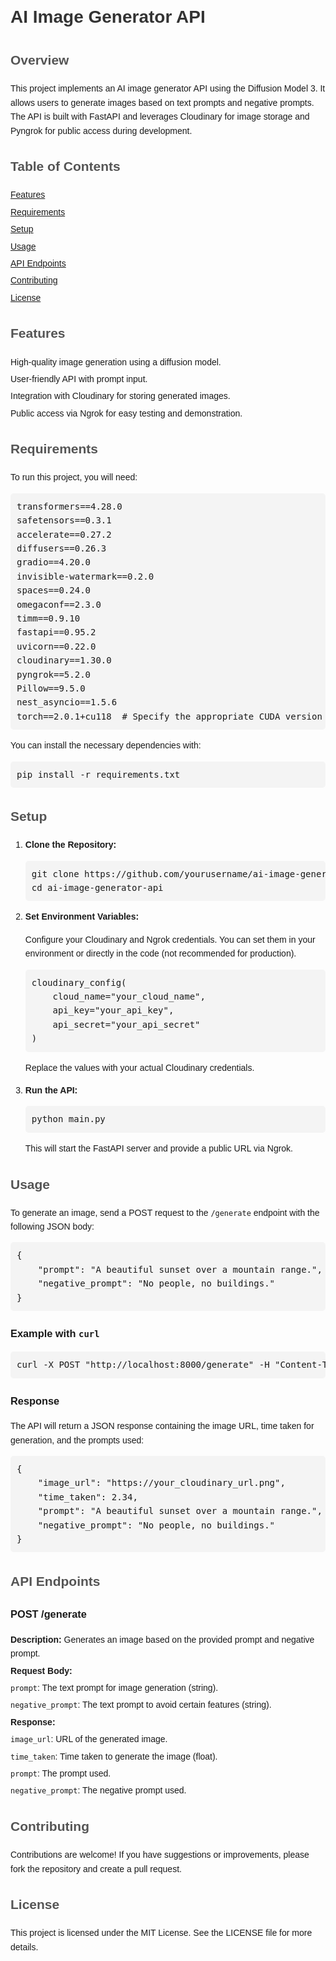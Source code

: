 <!DOCTYPE html>
<html lang="en">
<head>
    <meta charset="UTF-8">
    <meta name="viewport" content="width=device-width, initial-scale=1.0">
    <title>AI Image Generator API</title>
    <style>
        body {
            font-family: Arial, sans-serif;
            line-height: 1.6;
            margin: 20px;
            padding: 0;
        }
        h1 {
            color: #333;
        }
        h2 {
            color: #555;
        }
        pre {
            background-color: #f4f4f4;
            padding: 10px;
            border-radius: 5px;
        }
        ul {
            list-style-type: none;
            padding: 0;
        }
        li {
            margin: 5px 0;
        }
    </style>
</head>
<body>

<h1>AI Image Generator API</h1>

<h2>Overview</h2>
<p>
    This project implements an AI image generator API using the Diffusion Model 3. It allows users to generate images based on text prompts and negative prompts. The API is built with FastAPI and leverages Cloudinary for image storage and Pyngrok for public access during development.
</p>

<h2>Table of Contents</h2>
<ul>
    <li><a href="#features">Features</a></li>
    <li><a href="#requirements">Requirements</a></li>
    <li><a href="#setup">Setup</a></li>
    <li><a href="#usage">Usage</a></li>
    <li><a href="#api-endpoints">API Endpoints</a></li>
    <li><a href="#contributing">Contributing</a></li>
    <li><a href="#license">License</a></li>
</ul>

<h2 id="features">Features</h2>
<ul>
    <li>High-quality image generation using a diffusion model.</li>
    <li>User-friendly API with prompt input.</li>
    <li>Integration with Cloudinary for storing generated images.</li>
    <li>Public access via Ngrok for easy testing and demonstration.</li>
</ul>

<h2 id="requirements">Requirements</h2>
<p>To run this project, you will need:</p>
<pre>
transformers==4.28.0
safetensors==0.3.1
accelerate==0.27.2
diffusers==0.26.3
gradio==4.20.0
invisible-watermark==0.2.0
spaces==0.24.0
omegaconf==2.3.0
timm==0.9.10
fastapi==0.95.2
uvicorn==0.22.0
cloudinary==1.30.0
pyngrok==5.2.0
Pillow==9.5.0
nest_asyncio==1.5.6
torch==2.0.1+cu118  # Specify the appropriate CUDA version
</pre>
<p>You can install the necessary dependencies with:</p>
<pre>pip install -r requirements.txt</pre>

<h2 id="setup">Setup</h2>
<ol>
    <li><strong>Clone the Repository:</strong>
        <pre>git clone https://github.com/yourusername/ai-image-generator-api.git
cd ai-image-generator-api</pre>
    </li>
    <li><strong>Set Environment Variables:</strong>
        <p>Configure your Cloudinary and Ngrok credentials. You can set them in your environment or directly in the code (not recommended for production).</p>
        <pre>cloudinary_config(
    cloud_name="your_cloud_name",
    api_key="your_api_key",
    api_secret="your_api_secret"
)</pre>
        <p>Replace the values with your actual Cloudinary credentials.</p>
    </li>
    <li><strong>Run the API:</strong>
        <pre>python main.py</pre>
        <p>This will start the FastAPI server and provide a public URL via Ngrok.</p>
    </li>
</ol>

<h2 id="usage">Usage</h2>
<p>To generate an image, send a POST request to the <code>/generate</code> endpoint with the following JSON body:</p>
<pre>{
    "prompt": "A beautiful sunset over a mountain range.",
    "negative_prompt": "No people, no buildings."
}</pre>

<h3>Example with <code>curl</code></h3>
<pre>curl -X POST "http://localhost:8000/generate" -H "Content-Type: application/json" -d '{"prompt": "A beautiful sunset over a mountain range.", "negative_prompt": "No people, no buildings."}'</pre>

<h3>Response</h3>
<p>The API will return a JSON response containing the image URL, time taken for generation, and the prompts used:</p>
<pre>{
    "image_url": "https://your_cloudinary_url.png",
    "time_taken": 2.34,
    "prompt": "A beautiful sunset over a mountain range.",
    "negative_prompt": "No people, no buildings."
}</pre>

<h2 id="api-endpoints">API Endpoints</h2>

<h3>POST /generate</h3>
<ul>
    <li><strong>Description:</strong> Generates an image based on the provided prompt and negative prompt.</li>
    <li><strong>Request Body:</strong>
        <ul>
            <li><code>prompt</code>: The text prompt for image generation (string).</li>
            <li><code>negative_prompt</code>: The text prompt to avoid certain features (string).</li>
        </ul>
    </li>
    <li><strong>Response:</strong>
        <ul>
            <li><code>image_url</code>: URL of the generated image.</li>
            <li><code>time_taken</code>: Time taken to generate the image (float).</li>
            <li><code>prompt</code>: The prompt used.</li>
            <li><code>negative_prompt</code>: The negative prompt used.</li>
        </ul>
    </li>
</ul>

<h2 id="contributing">Contributing</h2>
<p>Contributions are welcome! If you have suggestions or improvements, please fork the repository and create a pull request.</p>

<h2 id="license">License</h2>
<p>This project is licensed under the MIT License. See the LICENSE file for more details.</p>

</body>
</html>
